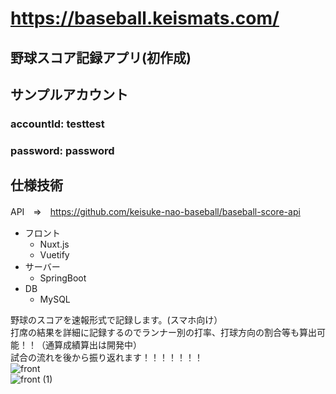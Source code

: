 # https://baseball.keismats.com/

## 野球スコア記録アプリ(初作成)  
  
## サンプルアカウント  
### accountId: testtest  
### password: password
  
## 仕様技術  
API　⇒　https://github.com/keisuke-nao-baseball/baseball-score-api    
- フロント
  - Nuxt.js
  - Vuetify
- サーバー
  - SpringBoot
- DB
  - MySQL
  
野球のスコアを速報形式で記録します。(スマホ向け）  
打席の結果を詳細に記録するのでランナー別の打率、打球方向の割合等も算出可能！！（通算成績算出は開発中）  
試合の流れを後から振り返れます！！！！！！！  
  ![front](https://user-images.githubusercontent.com/85728967/128603767-0ffa0ec8-89a9-43bf-adeb-5cd8ce21ceb4.png)  
  ![front (1)](https://user-images.githubusercontent.com/85728967/128603771-de511091-b514-4464-b77f-85bdbb852d2c.png)
